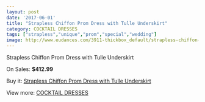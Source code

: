 ```yaml
---
layout: post
date: '2017-06-01'
title: "Strapless Chiffon Prom Dress with Tulle Underskirt"
category: COCKTAIL DRESSES
tags: ["strapless","unique","prom","special","wedding"]
image: http://www.eudances.com/3911-thickbox_default/strapless-chiffon-prom-dress-with-tulle-underskirt.jpg
---
```

Strapless Chiffon Prom Dress with Tulle Underskirt

On Sales: **$412.99**
<a href="https://www.eudances.com/en/cocktail-dresses/1304-strapless-chiffon-prom-dress-with-tulle-underskirt.html"><amp-img layout="responsive" width="600" height="600" src="//www.eudances.com/3911-thickbox_default/strapless-chiffon-prom-dress-with-tulle-underskirt.jpg" alt="Strapless Chiffon Prom Dress with Tulle Underskirt 0" /></a>
<a href="https://www.eudances.com/en/cocktail-dresses/1304-strapless-chiffon-prom-dress-with-tulle-underskirt.html"><amp-img layout="responsive" width="600" height="600" src="//www.eudances.com/3912-thickbox_default/strapless-chiffon-prom-dress-with-tulle-underskirt.jpg" alt="Strapless Chiffon Prom Dress with Tulle Underskirt 1" /></a>

Buy it: [Strapless Chiffon Prom Dress with Tulle Underskirt](https://www.eudances.com/en/cocktail-dresses/1304-strapless-chiffon-prom-dress-with-tulle-underskirt.html "Strapless Chiffon Prom Dress with Tulle Underskirt")

View more: [COCKTAIL DRESSES](https://www.eudances.com/en/14-cocktail-dresses "COCKTAIL DRESSES")